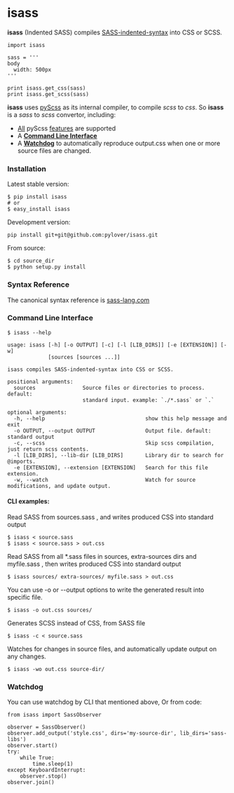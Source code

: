 # isass

**isass** (Indented SASS) compiles [SASS-indented-syntax](http://sass-lang.com/documentation/file.INDENTED_SYNTAX.html) into CSS or SCSS. 

    import isass
    
    sass = '''
    body
      width: 500px
    '''
    
    print isass.get_css(sass)
    print isass.get_scss(sass)


**isass** uses [pyScss](https://github.com/Kronuz/pyScss) as its internal compiler, to compile *scss* to *css*. So **isass** is a *sass* to *scss* convertor, including: 

 * [All](#syntax-reference) pyScss [features](https://github.com/Kronuz/pyScss#features) are supported
 * A [**Command Line Interface**](#command-line-interface)
 * A [**Watchdog**](#watchdog) to automatically reproduce output.css when one or more source files are changed.



### Installation

Latest stable version:

    $ pip install isass
    # or
    $ easy_install isass

Development version:

    pip install git+git@github.com:pylover/isass.git

From source:

    $ cd source_dir
    $ python setup.py install
    
    
### Syntax Reference

The canonical syntax reference is [sass-lang.com](http://sass-lang.com/guide)

### Command Line Interface

    $ isass --help

    usage: isass [-h] [-o OUTPUT] [-c] [-l [LIB_DIRS]] [-e [EXTENSION]] [-w]
                 [sources [sources ...]]
    
    isass compiles SASS-indented-syntax into CSS or SCSS.
    
    positional arguments:
      sources               Source files or directories to process. default:
                            standard input. example: `./*.sass` or `.`
    
    optional arguments:
      -h, --help                                show this help message and exit
      -o OUTPUT, --output OUTPUT                Output file. default: standard output
      -c, --scss                                Skip scss compilation, just return scss contents.
      -l [LIB_DIRS], --lib-dir [LIB_DIRS]       Library dir to search for @imports.
      -e [EXTENSION], --extension [EXTENSION]   Search for this file extension.
      -w, --watch                               Watch for source modifications, and update output.
      
      
#### CLI examples:

 Read SASS from sources.sass , and writes produced CSS into standard output
 
    $ isass < source.sass
    $ isass < source.sass > out.css

 Read SASS from all *.sass files in sources, extra-sources dirs and myfile.sass , then writes produced CSS into standard output
 
    $ isass sources/ extra-sources/ myfile.sass > out.css
    
 You can use -o or --output options to write the generated result into specific file.
 
    $ isass -o out.css sources/

 Generates SCSS instead of CSS, from SASS file
 
    $ isass -c < source.sass
    
 Watches for changes in source files, and automatically update output on any changes.
 
    $ isass -wo out.css source-dir/
    

### Watchdog

You can use watchdog by CLI that mentioned above, Or from code:

	from isass import SassObserver
	
    observer = SassObserver()    
    observer.add_output('style.css', dirs='my-source-dir', lib_dirs='sass-libs')
    observer.start()
    try:
        while True:
            time.sleep(1)
    except KeyboardInterrupt:
        observer.stop()
    observer.join() 
    
    

